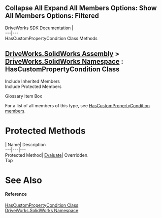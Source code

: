 Collapse All Expand All Members Options: Show All  Members Options: Filtered   
---  
DriveWorks SDK Documentation  |   
---|---  
HasCustomPropertyCondition Class Methods   
  
[DriveWorks.SolidWorks Assembly](topic13342.md) > [DriveWorks.SolidWorks Namespace](topic13345.md) : HasCustomPropertyCondition Class  
---  
  
Include Inherited Members    
Include Protected Members    


Glossary Item Box

For a list of all members of this type, see [HasCustomPropertyCondition members](topic13773.md).

# Protected Methods

| Name| Description  
---|---|---  
Protected Method| [Evaluate](topic13779.md)| Overridden.   
Top

# See Also

#### Reference

[HasCustomPropertyCondition Class](topic13772.md)   
[DriveWorks.SolidWorks Namespace](topic13345.md)


